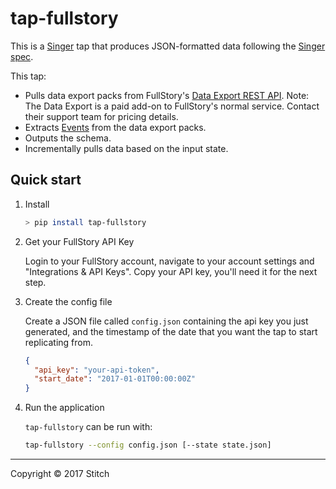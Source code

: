 # tap-fullstory

This is a [Singer](https://singer.io) tap that produces JSON-formatted data following the [Singer spec](https://github.com/singer-io/getting-started/blob/master/SPEC.md).

This tap:
- Pulls data export packs from FullStory's [Data Export REST API](http://help.fullstory.com/develop-rest/data-export-api). Note: The Data Export is a paid add-on to FullStory's normal service. Contact their support team for pricing details.
- Extracts [Events](http://help.fullstory.com/technical-questions/data-export) from the data export packs.
- Outputs the schema.
- Incrementally pulls data based on the input state.


## Quick start

1. Install

    ```bash
    > pip install tap-fullstory
    ```

2. Get your FullStory API Key

    Login to your FullStory account, navigate to your account settings and "Integrations & API Keys". Copy your API key, you'll need it for the next step.

3. Create the config file

    Create a JSON file called `config.json` containing the api key you
    just generated, and the timestamp of the date that you want the
    tap to start replicating from.

    ```json
    {
      "api_key": "your-api-token",
      "start_date": "2017-01-01T00:00:00Z"
    }
    ```

4. Run the application

    `tap-fullstory` can be run with:

    ```bash
    tap-fullstory --config config.json [--state state.json]
    ```

---

Copyright &copy; 2017 Stitch

